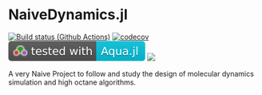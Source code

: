 # NaiveDynamics.jl
[![Build status (Github Actions)](https://github.com/gwenbiophys/NaiveDynamics.jl/workflows/CI/badge.svg)](https://github.com/gwenbiophys/NaiveDynamics.jl/actions)
[![codecov](https://codecov.io/github/gwenbiophys/NaiveDynamics.jl/graph/badge.svg?token=MMODZ51EE5)](https://codecov.io/github/gwenbiophys/NaiveDynamics.jl)
[![Aqua QA](https://raw.githubusercontent.com/JuliaTesting/Aqua.jl/master/badge.svg)](https://github.com/JuliaTesting/Aqua.jl)
[![](https://img.shields.io/badge/docs-dev-blue.svg)](https://gwenbiophys.github.io/NaiveDynamics.jl/dev)


A very Naive Project to follow and study the design of molecular dynamics simulation and high octane algorithms.
